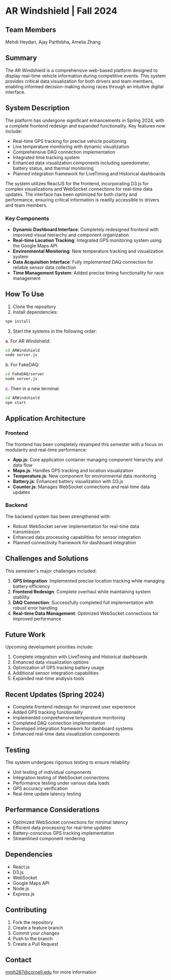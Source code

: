 # AR Windshield | Fall 2024

## Team Members

Mehdi Heydari, Ajay Parthibha, Amelia Zhang

## Summary

The AR Windshield is a comprehensive web-based platform designed to display real-time vehicle information during competitive events. This system provides critical data visualization for both drivers and team members, enabling informed decision-making during races through an intuitive digital interface.

## System Description

The platform has undergone significant enhancements in Spring 2024, with a complete frontend redesign and expanded functionality. Key features now include:

- Real-time GPS tracking for precise vehicle positioning
- Live temperature monitoring with dynamic visualization
- Comprehensive DAQ connection implementation
- Integrated time tracking system
- Enhanced data visualization components including speedometer, battery status, and thermal monitoring
- Planned integration framework for LiveTiming and Historical dashboards

The system utilizes ReactJS for the frontend, incorporating D3.js for complex visualizations and WebSocket connections for real-time data updates. The interface has been optimized for both clarity and performance, ensuring critical information is readily accessible to drivers and team members.

### Key Components

- **Dynamic Dashboard Interface**: Completely redesigned frontend with improved visual hierarchy and component organization
- **Real-time Location Tracking**: Integrated GPS monitoring system using the Google Maps API
- **Environmental Monitoring**: New temperature tracking and visualization system
- **Data Acquisition Interface**: Fully implemented DAQ connection for reliable sensor data collection
- **Time Management System**: Added precise timing functionality for race management

## How To Use

1. Clone the repository
2. Install dependencies:

```bash
npm install
```

3. Start the systems in the following order:

a. For AR Windshield:

```bash
cd ARWindshield
node server.js
```

b. For FakeDAQ:

```bash
cd FakeDAQ/server
node server.js
```

c. Then in a new terminal:

```bash
cd ARWindshield
npm start
```

## Application Architecture

### Frontend

The frontend has been completely revamped this semester with a focus on modularity and real-time performance:

- **App.js**: Core application container managing component hierarchy and data flow
- **Maps.js**: Handles GPS tracking and location visualization
- **Temperature.js**: New component for environmental data monitoring
- **Battery.js**: Enhanced battery visualization with D3.js
- **Counter.js**: Manages WebSocket connections and real-time data updates

### Backend

The backend system has been strengthened with:

- Robust WebSocket server implementation for real-time data transmission
- Enhanced data processing capabilities for sensor integration
- Planned connectivity framework for dashboard integration

## Challenges and Solutions

This semester's major challenges included:

1. **GPS Integration**: Implemented precise location tracking while managing battery efficiency
2. **Frontend Redesign**: Complete overhaul while maintaining system stability
3. **DAQ Connection**: Successfully completed full implementation with robust error handling
4. **Real-time Data Management**: Optimized WebSocket connections for improved performance

## Future Work

Upcoming development priorities include:

1. Complete integration with LiveTiming and Historical dashboards
2. Enhanced data visualization options
3. Optimization of GPS tracking battery usage
4. Additional sensor integration capabilities
5. Expanded real-time analysis tools

## Recent Updates (Spring 2024)

- Complete frontend redesign for improved user experience
- Added GPS tracking functionality
- Implemented comprehensive temperature monitoring
- Completed DAQ connection implementation
- Developed integration framework for dashboard systems
- Enhanced real-time data visualization components

## Testing

The system undergoes rigorous testing to ensure reliability:

- Unit testing of individual components
- Integration testing of WebSocket connections
- Performance testing under various data loads
- GPS accuracy verification
- Real-time update latency testing

## Performance Considerations

- Optimized WebSocket connections for minimal latency
- Efficient data processing for real-time updates
- Battery-conscious GPS tracking implementation
- Streamlined component rendering

## Dependencies

- React.js
- D3.js
- WebSocket
- Google Maps API
- Node.js
- Express.js

## Contributing

1. Fork the repository
2. Create a feature branch
3. Commit your changes
4. Push to the branch
5. Create a Pull Request

## Contact

mmh287@cornell.edu for more information
